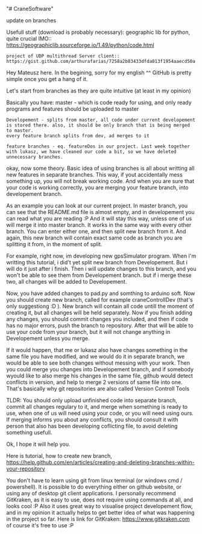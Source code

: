 "# CraneSoftware" 

update on branches

Usefull stuff (download is probably necessary):
    geographic lib for python, quite crucial IMO:: https://geographiclib.sourceforge.io/1.49/python/code.html 

    project of UDP multithread Server client:: https://gist.github.com/arthurafarias/7258a2b83433dfda013f1954aaecd50a


Hey Mateusz here. 
In the begining, sorry for my english ^^
GitHub is pretty simple once you get a hang of it.

Let's start from branches as they are quite intuitive  (at least in my opinion)

Basically you have:
    master - which is code ready for using, and only ready programs and features should be uploaded to master 

    Developement - splits from master, all code under current developement is stored there. also, it should be only branch that is being merged to master.
    every feature branch splits from dev, ad merges to it

    feature branches - eq. featureDos in our project. Last week together with lukasz, we have cleaned our code a bit, so we have deleted unnecessary branches.


okay, now some theory.
Basic idea of using branches is all about writting all new features in separate branches. 
This way, if yout accidentally mess something up, you will not break working code. And when you are 
sure that your code is working correctly, you are merging your feature branch, into developement branch.

As an example you can look at our current project. In master branch, you can see that the README.md file is 
almost empty, and in developement you can read what you are reading :P And it will stay this way, unless one of us will 
merge it into master branch.
It works in the same way with every other branch. You can enter either one, and then split new branch from it. 
And again, this new branch will contain exact same code as branch you are splitting it from, in the moment of split.

For example, right now, im developing new gpsSimulator program. When I'm writting this tutorial, i did't yet split new branch from Developement.
But i will do it just after i finish. Then i will update changes to this branch, and you won't be able to see them from Developement branch. but if i merge these two, 
all changes will be added to Developement. 

Now, you have added changes to pad.py and somthing to arduino soft. Now you should create new branch, called for example craneControllDev (that's only suggestiong :D ). 
New branch will contain all code untill the moment of creating it, but all changes will be held separately. Now if you finish adding any changes, 
you should commit changes you included, and then if code has no major errors, push the branch to repository. After that will be able to use your code from your branch, 
but it will not change anything in Developement unless you merge. 

If it would happen, that me or lukasz also have changes something 
in the same file you have modified, and we would do it in separate branch, we would be able to see both changes without messing with your
work. Then you could merge you changes into Developement branch, and if somebody wyould like to also merge his changes in the same file,
github would detect conflicts in version, and help to merge 2 versions of same file into one. 
That's basically why git repositories are also called Version Controll Tools



TLDR:   You should only upload unfinished code into separate branch, commit all changes regulary to it, and merge when something is ready to use, 
when one of us will need using your code, or you will need using ours. If merging informs you about any conflicts, you should consult it with person that also has been 
developing coflicting file, to avoid deleting something usefull.  

Ok, I hope it will help you.

Here is tutorial, how to create new branch, 
    https://help.github.com/en/articles/creating-and-deleting-branches-within-your-repository

You don't have to learn using git from linux terminal (or windows cmd / powershell). It is possible to do everything either on github website,
or using any of desktop git client applications. I personally recommend GitKraken, as it is easy to use, does not require using commands at all, 
and looks cool :P Also it uses great way to visualise project developement flow, and in my opinion it actually helps to get better idea of what 
was happening in the project so far. Here is link for GitKraken: 
    https://www.gitkraken.com 
of course it's free to use :P 
